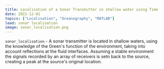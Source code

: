 ```yaml
---
title: Localisation of a Sonar Transmitter in shallow water using Time-Reversal
date: 2022-12-01
topics: ["Localisation", "Oceanography", "MATLAB"]
lead: sonar localisation
image: sonar_localisation.png
---
```


`sonar_localisation` - A sonar transmitter is located in shallow waters, using the knowledge of the Green's function of the environment, taking into account reflections at the fluid interfaces. Assuming a stable environment the signals recorded by an  array of receivers is setn back to the source, creating a peak at the source's original location.